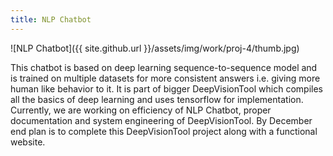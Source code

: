 ```yaml
---
title: NLP Chatbot
---
```


![NLP Chatbot]({{ site.github.url }}/assets/img/work/proj-4/thumb.jpg)

This chatbot is based on deep learning sequence-to-sequence model and is trained on multiple datasets for more consistent answers i.e. giving more human like behavior to it. It is part of bigger DeepVisionTool which compiles all the basics of deep learning and uses tensorflow for implementation. Currently, we are working on efficiency of  NLP Chatbot, proper documentation and system engineering of DeepVisionTool. By December end plan is to complete this DeepVisionTool project along with a functional website.
